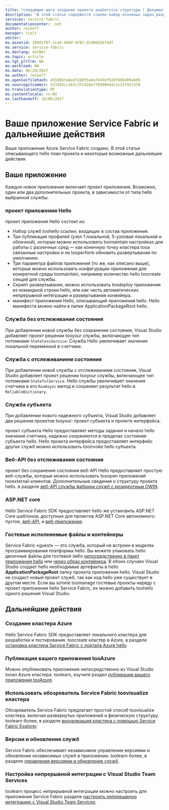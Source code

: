 ```yaml
---
title: "следующие шаги создания проекта aaaService структуры | Документы Microsoft"
description: "В этой статье содержатся ссылки набор основных задач разработки tooa для Service Fabric"
services: service-fabric
documentationcenter: .net
author: rwike77
manager: timlt
editor: 
ms.assetid: 299d1f97-1ca9-440d-9f81-d1d0dd2bf4df
ms.service: service-fabric
ms.devlang: dotNet
ms.topic: article
ms.tgt_pltfrm: NA
ms.workload: NA
ms.date: 06/29/2017
ms.author: rwike77
ms.openlocfilehash: 45598bfabedf280fba8af449ef920f40b409a609
ms.sourcegitcommit: 523283cc1b3c37c428e77850964dc1c33742c5f0
ms.translationtype: MT
ms.contentlocale: ru-RU
ms.lasthandoff: 10/06/2017
---
```

# <a name="your-service-fabric-application-and-next-steps"></a>Ваше приложение Service Fabric и дальнейшие действия
Ваше приложение Azure Service Fabric создано. В этой статье описывающего hello план проекта и некоторые возможные дальнейшие действия.

## <a name="your-application"></a>Ваше приложение
Каждое новое приложение включает проект приложения. Возможно, один или два дополнительных проекта, в зависимости от типа hello выбранной службы.

### <a name="hello-application-project"></a>проект приложения Hello
проект приложения Hello состоит из:

* Набор служб toohello ссылки, входящих в состав приложения.
* Три публикация профилей (узел 1 локальной, 5-узловая локальной и облачной), которые можно использовать toomaintain настройках для работы с различных сред — как конечную точку кластера tooa связанные настройки и ли tooperform обновить развертывания по умолчанию.
* Три параметра файлов приложения (то же, как описано выше), которые можно использовать конфигурации приложения для конкретной среды toomaintain, например количество hello toocreate секций для службы.
* Скрипт развертывания, можно использовать toodeploy приложения из командной строки hello, или как часть автоматических непрерывной интеграции и развертывания конвейера.
* манифест приложения Hello, описывающий приложения hello. Hello манифеста можно найти в папке ApplicationPackageRoot hello.

### <a name="stateless-service"></a>Служба без отслеживания состояния
При добавлении новой службы без сохранения состояния, Visual Studio добавляет проект решении tooyour службы, включающее тип потомками `StatelessService`. Служба Hello увеличивает значение локальной переменной в счетчике.

### <a name="stateful-service"></a>Служба с отслеживанием состояния
При добавлении новой службы с отслеживанием состояния, Visual Studio добавляет проект решении tooyour службы, включающее тип потомками `StatefulService`. Hello службы увеличивает значение счетчика в его `RunAsync` метод и сохраняет результат hello в `ReliableDictionary`.

### <a name="actor-service"></a>Служба субъекта
При добавлении нового надежного субъекта, Visual Studio добавляет два решения проектов tooyour: проект субъекта и проекте интерфейса.

проект субъекта Hello предоставляет методы задания и начало hello значение счетчика, надежно сохраняются в пределах состояния субъекта hello. Hello проекта интерфейса предоставляет интерфейс других служб можно использовать tooinvoke hello субъекта.

### <a name="stateless-web-api"></a>Веб-API без отслеживания состояния
проект без сохранения состояния веб-API Hello предоставляет простую веб-службы, которые можно использовать tooopen приложений tooexternal-клиентов. Дополнительные сведения о структуру проекта hello. в разделе [веб-API службы фабрики служб с резидентным OWIN](service-fabric-reliable-services-communication-webapi.md).


### <a name="aspnet-core"></a>ASP.NET core
Hello Service Fabric SDK предоставляет hello же установить ASP.NET Core шаблонов, доступных для проектов ASP.NET Core автономного: пустое, [веб-API][aspnet-webapi], и [веб-приложение][aspnet-webapp].

### <a name="guest-executables-and-guest-containers"></a>Гостевые исполняемые файлы и контейнеры

Service Fabric «guest» — это служба, который не встроен в моделях программирования платформы hello. Вы можете упаковать hello двоичные файлы для гостевой либо [непосредственно в пакет приложения hello](service-fabric-deploy-existing-app.md) или [через образ контейнера](service-fabric-deploy-container.md). В обоих случаях Visual Studio создает hello необходимые артефакты в hello **ApplicationPackageRoot** папку проекта приложения hello. Visual Studio не создаст новый проект служб, так как код hello уже существует в другом месте. Если вы хотите toomanage гостевые проекты наряду с проект приложения hello Service Fabric, их можно добавить toohello одного решения Visual Studio.

## <a name="next-steps"></a>Дальнейшие действия
### <a name="create-an-azure-cluster"></a>Создание кластера Azure
Hello Service Fabric SDK предоставляет локального кластера для разработки и тестирования. toocreate кластер в Azure, в разделе [установка кластера Service Fabric с портала Azure hello][create-cluster-in-portal].

### <a name="publish-your-application-tooazure"></a>Публикация вашего приложения tooAzure
Можно опубликовать приложение непосредственно из Visual Studio tooan Azure кластера. toolearn, изучите раздел [публикация вашего приложения tooAzure][publish-app-to-azure].

### <a name="use-service-fabric-explorer-toovisualize-your-cluster"></a>Использовать обозреватель Service Fabric toovisualize кластера
Обозреватель Service Fabric предлагает простой способ toovisualize кластера, включая развернутых приложений и физическую структуру. toolearn более, в разделе [визуализация кластера с помощью Service Fabric Explorer][visualize-with-sfx].

### <a name="version-and-upgrade-your-services"></a>Версии и обновление служб
Service Fabric обеспечивает независимое управление версиями и обновление независимых служб в приложении. toolearn более, в разделе [управления версиями и обновление служб][app-upgrade-tutorial].

### <a name="configure-continuous-integration-with-visual-studio-team-services"></a>Настройка непрерывной интеграции с Visual Studio Team Services
toolearn процесс непрерывной интеграции можно настроить для приложения Service Fabric разделе [настроить непрерывную интеграцию с Visual Studio Team Services][ci-with-vso].

<!-- Links -->
[add-web-frontend]: service-fabric-add-a-web-frontend.md
[create-cluster-in-portal]: service-fabric-cluster-creation-via-portal.md
[publish-app-to-azure]: service-fabric-publish-app-remote-cluster.md
[visualize-with-sfx]: service-fabric-visualizing-your-cluster.md
[ci-with-vso]: service-fabric-set-up-continuous-integration.md
[reliable-services-webapi]: service-fabric-reliable-services-communication-webapi.md
[app-upgrade-tutorial]: service-fabric-application-upgrade-tutorial.md
[aspnet-webapi]: https://docs.asp.net/en/latest/tutorials/first-web-api.html
[aspnet-webapp]: https://docs.asp.net/en/latest/tutorials/first-mvc-app/index.html
